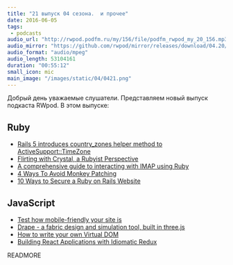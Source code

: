 ```yaml
---
title: "21 выпуск 04 сезона.  и прочее"
date: 2016-06-05
tags:
 - podcasts
audio_url: "http://rwpod.podfm.ru/my/156/file/podfm_rwpod_my_20_156.mp3"
audio_mirror: "https://github.com/rwpod/mirror/releases/download/04.20/0420.mp3"
audio_format: "audio/mpeg"
audio_length: 53104161
duration: "00:55:12"
small_icon: mic
main_image: "/images/static/04/0421.png"
---
```


Добрый день уважаемые слушатели. Представляем новый выпуск подкаста RWpod. В этом выпуске:

## Ruby

 - [Rails 5 introduces country_zones helper method to ActiveSupport::TimeZone](http://blog.bigbinary.com/2016/06/01/rails-5-introduces-helpers-for-country-zones.html)
 - [Flirting with Crystal, a Rubyist Perspective](http://www.akitaonrails.com/2016/05/31/flirting-with-crystal-a-rubyist-perspective)
 - [A comprehensive guide to interacting with IMAP using Ruby](http://www.ombulabs.com/blog/ruby/imap/a-comprehensive-guide-to-interacting-with-imap-using-ruby.html)
 - [4 Ways To Avoid Monkey Patching](http://www.rubypigeon.com/posts/4-ways-to-avoid-monkey-patching/)
 - [10 Ways to Secure a Ruby on Rails Website](https://www.ziptask.com/10-Ways-to-Secure-a-Ruby-on-Rails-Website)


## JavaScript

 - [Test how mobile-friendly your site is](https://testmysite.thinkwithgoogle.com/)
 - [Drape - a fabric design and simulation tool, built in three.js](http://aatishb.github.io/drape/)
 - [How to write your own Virtual DOM](https://medium.com/@deathmood/how-to-write-your-own-virtual-dom-ee74acc13060)
 - [Building React Applications with Idiomatic Redux](https://egghead.io/courses/building-react-applications-with-idiomatic-redux)


READMORE

